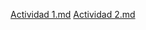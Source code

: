 [Actividad 1.md](https://github.com/user-attachments/files/18757262/Actividad.1.md)
[Actividad 2.md](https://github.com/user-attachments/files/18757264/Actividad.2.md)
